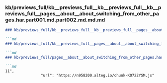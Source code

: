 ### kb/previews_full/kb__previews_full__kb__previews_full__kb__previews_full__pages__about__about_switching_from_other_pages.har.part001.md.part002.md.md.md

```md
### kb/previews_full/kb__previews_full__kb__previews_full__pages__about__about_switching_from_other_pages.har.part001.md.part002.md.md

```md
### kb/previews_full/kb__previews_full__pages__about__about_switching_from_other_pages.har.part001.md.part002.md

```md
### kb/previews_full/pages__about__about_switching_from_other_pages.har.part001.md (part 002)

```md
11",
                "url": "https://n958200.alteg.io/chunk-KO722YSM.js"
```

```

```

```

```
